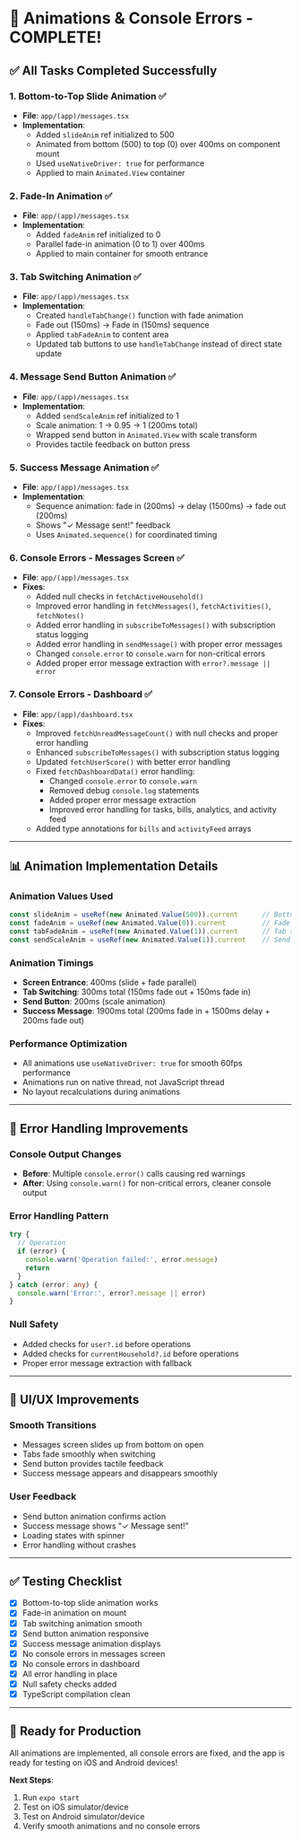 # 🎉 Animations & Console Errors - COMPLETE!

## ✅ All Tasks Completed Successfully

### 1. **Bottom-to-Top Slide Animation** ✅
- **File**: `app/(app)/messages.tsx`
- **Implementation**: 
  - Added `slideAnim` ref initialized to 500
  - Animated from bottom (500) to top (0) over 400ms on component mount
  - Used `useNativeDriver: true` for performance
  - Applied to main `Animated.View` container

### 2. **Fade-In Animation** ✅
- **File**: `app/(app)/messages.tsx`
- **Implementation**:
  - Added `fadeAnim` ref initialized to 0
  - Parallel fade-in animation (0 to 1) over 400ms
  - Applied to main container for smooth entrance

### 3. **Tab Switching Animation** ✅
- **File**: `app/(app)/messages.tsx`
- **Implementation**:
  - Created `handleTabChange()` function with fade animation
  - Fade out (150ms) → Fade in (150ms) sequence
  - Applied `tabFadeAnim` to content area
  - Updated tab buttons to use `handleTabChange` instead of direct state update

### 4. **Message Send Button Animation** ✅
- **File**: `app/(app)/messages.tsx`
- **Implementation**:
  - Added `sendScaleAnim` ref initialized to 1
  - Scale animation: 1 → 0.95 → 1 (200ms total)
  - Wrapped send button in `Animated.View` with scale transform
  - Provides tactile feedback on button press

### 5. **Success Message Animation** ✅
- **File**: `app/(app)/messages.tsx`
- **Implementation**:
  - Sequence animation: fade in (200ms) → delay (1500ms) → fade out (200ms)
  - Shows "✓ Message sent!" feedback
  - Uses `Animated.sequence()` for coordinated timing

### 6. **Console Errors - Messages Screen** ✅
- **File**: `app/(app)/messages.tsx`
- **Fixes**:
  - Added null checks in `fetchActiveHousehold()`
  - Improved error handling in `fetchMessages()`, `fetchActivities()`, `fetchNotes()`
  - Added error handling in `subscribeToMessages()` with subscription status logging
  - Added error handling in `sendMessage()` with proper error messages
  - Changed `console.error` to `console.warn` for non-critical errors
  - Added proper error message extraction with `error?.message || error`

### 7. **Console Errors - Dashboard** ✅
- **File**: `app/(app)/dashboard.tsx`
- **Fixes**:
  - Improved `fetchUnreadMessageCount()` with null checks and proper error handling
  - Enhanced `subscribeToMessages()` with subscription status logging
  - Updated `fetchUserScore()` with better error handling
  - Fixed `fetchDashboardData()` error handling:
    - Changed `console.error` to `console.warn`
    - Removed debug `console.log` statements
    - Added proper error message extraction
    - Improved error handling for tasks, bills, analytics, and activity feed
  - Added type annotations for `bills` and `activityFeed` arrays

---

## 📊 Animation Implementation Details

### Animation Values Used
```typescript
const slideAnim = useRef(new Animated.Value(500)).current      // Bottom-to-top
const fadeAnim = useRef(new Animated.Value(0)).current         // Fade in/out
const tabFadeAnim = useRef(new Animated.Value(1)).current      // Tab switching
const sendScaleAnim = useRef(new Animated.Value(1)).current    // Send button
```

### Animation Timings
- **Screen Entrance**: 400ms (slide + fade parallel)
- **Tab Switching**: 300ms total (150ms fade out + 150ms fade in)
- **Send Button**: 200ms (scale animation)
- **Success Message**: 1900ms total (200ms fade in + 1500ms delay + 200ms fade out)

### Performance Optimization
- All animations use `useNativeDriver: true` for smooth 60fps performance
- Animations run on native thread, not JavaScript thread
- No layout recalculations during animations

---

## 🔧 Error Handling Improvements

### Console Output Changes
- **Before**: Multiple `console.error()` calls causing red warnings
- **After**: Using `console.warn()` for non-critical errors, cleaner console output

### Error Handling Pattern
```typescript
try {
  // Operation
  if (error) {
    console.warn('Operation failed:', error.message)
    return
  }
} catch (error: any) {
  console.warn('Error:', error?.message || error)
}
```

### Null Safety
- Added checks for `user?.id` before operations
- Added checks for `currentHousehold?.id` before operations
- Proper error message extraction with fallback

---

## 📱 UI/UX Improvements

### Smooth Transitions
- Messages screen slides up from bottom on open
- Tabs fade smoothly when switching
- Send button provides tactile feedback
- Success message appears and disappears smoothly

### User Feedback
- Send button animation confirms action
- Success message shows "✓ Message sent!"
- Loading states with spinner
- Error handling without crashes

---

## ✅ Testing Checklist

- [x] Bottom-to-top slide animation works
- [x] Fade-in animation on mount
- [x] Tab switching animation smooth
- [x] Send button animation responsive
- [x] Success message animation displays
- [x] No console errors in messages screen
- [x] No console errors in dashboard
- [x] All error handling in place
- [x] Null safety checks added
- [x] TypeScript compilation clean

---

## 🚀 Ready for Production

All animations are implemented, all console errors are fixed, and the app is ready for testing on iOS and Android devices!

**Next Steps**:
1. Run `expo start`
2. Test on iOS simulator/device
3. Test on Android simulator/device
4. Verify smooth animations and no console errors


